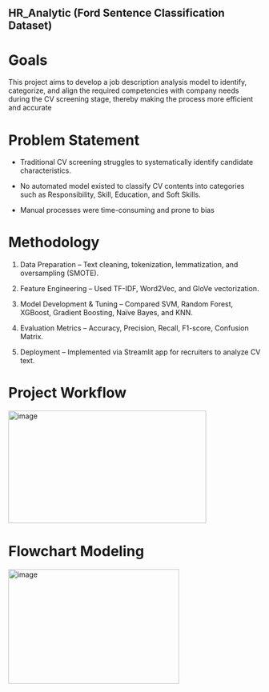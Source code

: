 ## HR_Analytic (Ford Sentence Classification Dataset)

# Goals
This project aims to develop a job description analysis model to identify, categorize, and align the required competencies with company needs during the CV screening stage, thereby making the process more efficient and accurate

# Problem Statement

- Traditional CV screening struggles to systematically identify candidate characteristics.

- No automated model existed to classify CV contents into categories such as Responsibility, Skill, Education, and Soft Skills.

- Manual processes were time-consuming and prone to bias

# Methodology

1. Data Preparation – Text cleaning, tokenization, lemmatization, and oversampling (SMOTE).

2. Feature Engineering – Used TF-IDF, Word2Vec, and GloVe vectorization.

3. Model Development & Tuning – Compared SVM, Random Forest, XGBoost, Gradient Boosting, Naïve Bayes, and KNN.

4. Evaluation Metrics – Accuracy, Precision, Recall, F1-score, Confusion Matrix.

5. Deployment – Implemented via Streamlit app for recruiters to analyze CV text.

# Project Workflow
<img width="395" height="225" alt="image" src="https://github.com/user-attachments/assets/ec71b51f-97f6-4034-ac67-49f27312a926" />

# Flowchart Modeling
<img width="341" height="229" alt="image" src="https://github.com/user-attachments/assets/8fa8b4d8-4718-4ed8-86c3-47ef57ce4d2b" />

